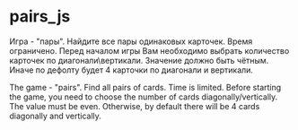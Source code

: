 # pairs_js
Игра - "пары". 
Найдите все пары одинаковых карточек. Время ограничено.
Перед началом игры Вам необходимо выбрать количество карточек по диагонали\вертикали. Значение должно быть чётным. Иначе по дефолту будет 4 карточки по диагонали и вертикали.

The game - "pairs".
Find all pairs of cards. Time is limited.
Before starting the game, you need to choose the number of cards diagonally/vertically. The value must be even. Otherwise, by default there will be 4 cards diagonally and vertically.
